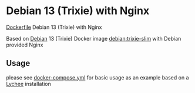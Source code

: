 # Debian 13 (Trixie) with Nginx
[Dockerfile](https://github.com/mdoerges/debian-trixie-nginx/blob/master/Dockerfile) Debian 13 (Trixie) with Nginx

Based on [Debian](https://hub.docker.com/_/debian) 13 (Trixie) Docker image [debian:trixie-slim](https://github.com/debuerreotype/docker-debian-artifacts/blob/de5fb2efd50a009baa2aaccd2b7874ec728bd7a9/testing/Dockerfile) with Debian provided Nginx

## Usage
please see [docker-compose.yml](https://github.com/mdoerges/debian-trixie-nginx/blob/master/docker-compose.yml) for basic usage as an example based on a [Lychee](https://github.com/LycheeOrg/Lychee/) installation
